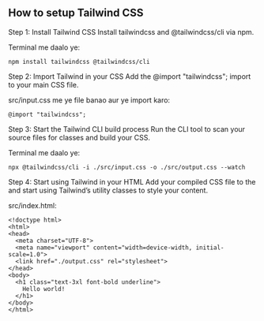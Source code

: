 ## How to setup Tailwind CSS

Step 1:  Install Tailwind CSS
Install tailwindcss and @tailwindcss/cli via npm.

Terminal me daalo ye:
```
npm install tailwindcss @tailwindcss/cli
```
Step 2: Import Tailwind in your CSS
Add the @import "tailwindcss"; import to your main CSS file.

src/input.css me ye file banao aur ye import karo:
```
@import "tailwindcss";
```
Step 3: Start the Tailwind CLI build process
Run the CLI tool to scan your source files for classes and build your CSS.

Terminal me daalo ye:
```
npx @tailwindcss/cli -i ./src/input.css -o ./src/output.css --watch
```
Step 4: Start using Tailwind in your HTML
Add your compiled CSS file to the <head> and start using Tailwind’s utility classes to style your content.

src/index.html:
```
<!doctype html>
<html>
<head>
  <meta charset="UTF-8">
  <meta name="viewport" content="width=device-width, initial-scale=1.0">
  <link href="./output.css" rel="stylesheet">
</head>
<body>
  <h1 class="text-3xl font-bold underline">
    Hello world!
  </h1>
</body>
</html>
```